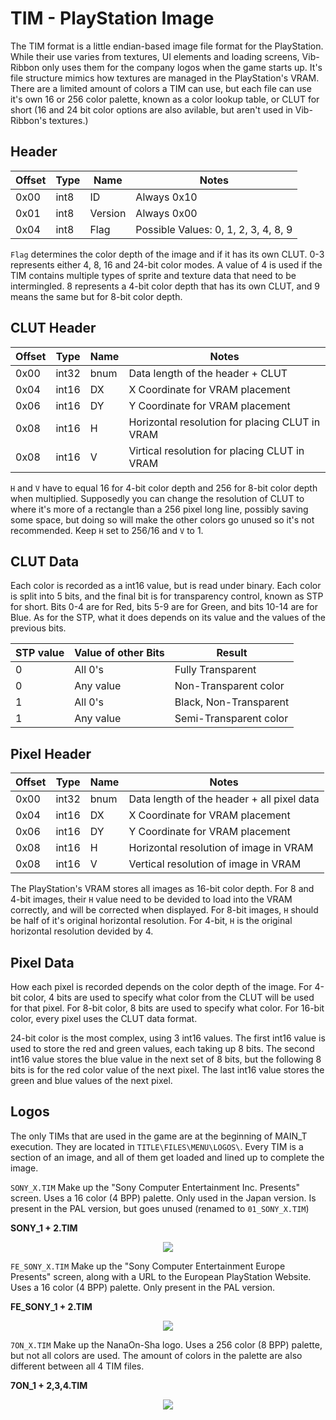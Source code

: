 # TIM - PlayStation Image
The TIM format is a little endian-based image file format for the PlayStation. While their use varies from textures, UI elements and loading screens, Vib-Ribbon only uses them for the company logos when the game starts up. It's file structure mimics how textures are managed in the PlayStation's VRAM. There are a limited amount of colors a TIM can use, but each file can use it's own 16 or 256 color palette, known as a color lookup table, or CLUT for short (16 and 24 bit color options are also avilable, but aren't used in Vib-Ribbon's textures.)

## Header

| Offset | Type | Name | Notes |
|-|-|-|-|
| 0x00 | int8 | ID | Always 0x10 |
| 0x01 | int8 | Version | Always 0x00 |
| 0x04 | int8 | Flag | Possible Values: 0, 1, 2, 3, 4, 8, 9 |

`Flag` determines the color depth of the image and if it has its own CLUT. 0-3 represents either 4, 8, 16 and 24-bit color modes. A value of 4 is used if the TIM contains multiple types of sprite and texture data that need to be intermingled. 8 represents a 4-bit color depth that has its own CLUT, and 9 means the same but for 8-bit color depth.

## CLUT Header

| Offset | Type | Name | Notes |
|-|-|-|-|
| 0x00 | int32 | bnum | Data length of the header + CLUT |
| 0x04 | int16 | DX | X Coordinate for VRAM placement |
| 0x06 | int16 | DY | Y Coordinate for VRAM placement |
| 0x08 | int16 | H | Horizontal resolution for placing CLUT in VRAM |
| 0x08 | int16 | V | Virtical resolution for placing CLUT in VRAM |

`H` and `V` have to equal 16 for 4-bit color depth and 256 for 8-bit color depth when multiplied. Supposedly you can change the resolution of CLUT to where it's more of a rectangle than a 256 pixel long line, possibly saving some space, but doing so will make the other colors go unused so it's not recommended. Keep `H` set to 256/16 and `V` to 1.

## CLUT Data

Each color is recorded as a int16 value, but is read under binary. Each color is split into 5 bits, and the final bit is for transparency control, known as STP for short. Bits 0-4 are for Red, bits 5-9 are for Green, and bits 10-14 are for Blue. As for the STP, what it does depends on its value and the values of the previous bits.

| STP value | Value of other Bits | Result |
|-|-|-|
| 0 | All 0's | Fully Transparent |
| 0 | Any value | Non-Transparent color |
| 1 | All 0's | Black, Non-Transparent |
| 1 | Any value | Semi-Transparent color |

## Pixel Header

| Offset | Type | Name | Notes |
|-|-|-|-|
| 0x00 | int32 | bnum | Data length of the header + all pixel data |
| 0x04 | int16 | DX | X Coordinate for VRAM placement |
| 0x06 | int16 | DY | Y Coordinate for VRAM placement |
| 0x08 | int16 | H | Horizontal resolution of image in VRAM |
| 0x08 | int16 | V | Vertical resolution of image in VRAM |

The PlayStation's VRAM stores all images as 16-bit color depth. For 8 and 4-bit images, their `H` value need to be devided to load into the VRAM correctly, and will be corrected when displayed. For 8-bit images, `H` should be half of it's original horizontal resolution. For 4-bit, `H` is the original horizontal resolution devided by 4.

## Pixel Data

How each pixel is recorded depends on the color depth of the image. For 4-bit color, 4 bits are used to specify what color from the CLUT will be used for that pixel. For 8-bit color, 8 bits are used to specify what color. For 16-bit color, every pixel uses the CLUT data format.

24-bit color is the most complex, using 3 int16 values. The first int16 value is used to store the red and green values, each taking up 8 bits. The second int16 value stores the blue value in the next set of 8 bits, but the following 8 bits is for the red color value of the next pixel. The last int16 value stores the green and blue values of the next pixel.

## Logos
The only TIMs that are used in the game are at the beginning of MAIN\_T execution. They are located in `TITLE\FILES\MENU\LOGOS\`. Every TIM is a section of an image, and all of them get loaded and lined up to complete the image.

`SONY_X.TIM` Make up the "Sony Computer Entertainment Inc. Presents" screen. Uses a 16 color (4 BPP) palette. Only used in the Japan version. Is present in the PAL version, but goes unused (renamed to `01_SONY_X.TIM`)

**SONY_1 + 2.TIM**
<center><img src="../../img/TIMs/01_SONY_FULL.png"></img></center> 


`FE_SONY_X.TIM` Make up the "Sony Computer Entertainment Europe Presents" screen, along with a URL to the European PlayStation Website. Uses a 16 color (4 BPP) palette. Only present in the PAL version.

**FE_SONY_1 + 2.TIM**
<center><img src="../../img/TIMs/FE_SONY_FULL.png"></img></center> 


`7ON_X.TIM` Make up the NanaOn-Sha logo. Uses a 256 color (8 BPP) palette, but not all colors are used. The amount of colors in the palette are also different between all 4 TIM files. 

**7ON_1 + 2,3,4.TIM**
<center><img src="../../img/TIMs/7ON_FULL.png"></img></center> 

